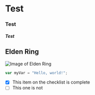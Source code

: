 # Test
### Test
##### Test


## Elden Ring
![Image of Elden Ring](https://static0.gamerantimages.com/wordpress/wp-content/uploads/2024/12/mixcollage-08-dec-2024-02-50-pm-6945-1.jpg)



``` javascript
var myVar = "Hello, world!";
```


- [x] This item on the checklist is complete
- [ ] This one is not
